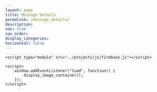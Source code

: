 ```yaml
---
layout: page
title: Message details
permalink: /message_details/
description:
nav: true
nav_order:
display_categories:
horizontal: false
---
```


<html>
<head>
    <title>Image Details</title>
    <link rel="stylesheet" type="text/css" href="../projects/css/style.css">
</head>

<script type="text/javascript" src="../projects/js/functions.js"></script>

<body>
    <div id="image-container"></div>

    <script type="module" src="../projects/js/firebase.js"></script>

    <script>
        window.addEventListener("load", function() {
            display_image_container();
        });
    </script>
</body>
</html>
